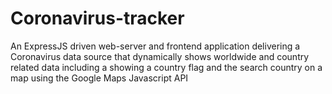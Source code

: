 # Coronavirus-tracker
An ExpressJS driven web-server and frontend application delivering a Coronavirus data source that dynamically shows worldwide and country related data including a showing a country flag and the search country on a map using the Google Maps Javascript API 

